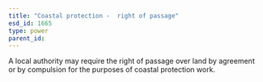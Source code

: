 ```yaml
---
title: "Coastal protection -  right of passage"
esd_id: 1665
type: power
parent_id:  
---
```


A local authority may require the right of passage over land by agreement or by compulsion for the purposes of coastal protection work. 

